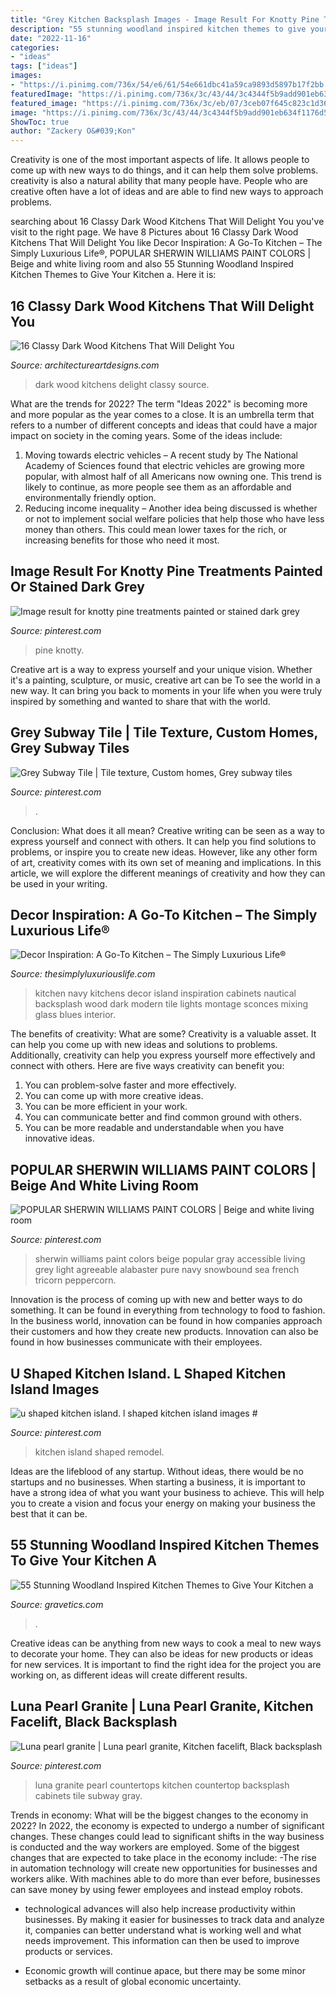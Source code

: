 ```yaml
---
title: "Grey Kitchen Backsplash Images - Image Result For Knotty Pine Treatments Painted Or Stained Dark Grey"
description: "55 stunning woodland inspired kitchen themes to give your kitchen a"
date: "2022-11-16"
categories:
- "ideas"
tags: ["ideas"]
images:
- "https://i.pinimg.com/736x/54/e6/61/54e661dbc41a59ca9893d5897b17f2bb.jpg"
featuredImage: "https://i.pinimg.com/736x/3c/43/44/3c4344f5b9add901eb634f1176d5429e.jpg"
featured_image: "https://i.pinimg.com/736x/3c/eb/07/3ceb07f645c823c1d362fb6dc18eab3c.jpg"
image: "https://i.pinimg.com/736x/3c/43/44/3c4344f5b9add901eb634f1176d5429e.jpg"
ShowToc: true
author: "Zackery O&#039;Kon"
---
```



Creativity is one of the most important aspects of life. It allows people to come up with new ways to do things, and it can help them solve problems. creativity is also a natural ability that many people have. People who are creative often have a lot of ideas and are able to find new ways to approach problems.

	

		
searching about 16 Classy Dark Wood Kitchens That Will Delight You you've visit to the right page. We have 8 Pictures about 16 Classy Dark Wood Kitchens That Will Delight You like Decor Inspiration: A Go-To Kitchen – The Simply Luxurious Life®, POPULAR SHERWIN WILLIAMS PAINT COLORS | Beige and white living room and also 55 Stunning Woodland Inspired Kitchen Themes to Give Your Kitchen a. Here it is:
		
    
## 16 Classy Dark Wood Kitchens That Will Delight You

<img loading=lazy src="https://www.architectureartdesigns.com/wp-content/uploads/2016/02/7-9-630x630.jpg" onerror="this.onerror=null;this.src='https://tse2.mm.bing.net/th?id=OIP.TBv8iqPuVKuU25sZWw4nTAHaHa&amp;pid=15.1';" alt="16 Classy Dark Wood Kitchens That Will Delight You">

_Source: architectureartdesigns.com_

>dark wood kitchens delight classy source. 

	

What are the trends for 2022?
The term "Ideas 2022" is becoming more and more popular as the year comes to a close. It is an umbrella term that refers to a number of different concepts and ideas that could have a major impact on society in the coming years. Some of the ideas include: 
1) Moving towards electric vehicles – A recent study by The National Academy of Sciences found that electric vehicles are growing more popular, with almost half of all Americans now owning one. This trend is likely to continue, as more people see them as an affordable and environmentally friendly option. 
2) Reducing income inequality – Another idea being discussed is whether or not to implement social welfare policies that help those who have less money than others. This could mean lower taxes for the rich, or increasing benefits for those who need it most.

    
## Image Result For Knotty Pine Treatments Painted Or Stained Dark Grey

<img loading=lazy src="https://i.pinimg.com/736x/e9/21/a7/e921a7a395724f9dfe7ebe13d2a28dfd.jpg" onerror="this.onerror=null;this.src='https://tse4.mm.bing.net/th?id=OIP.ONkKkhNz41XXa2UzkT3KHAAAAA&amp;pid=15.1';" alt="Image result for knotty pine treatments painted or stained dark grey">

_Source: pinterest.com_

>pine knotty. 

	

Creative art is a way to express yourself and your unique vision. Whether it's a painting, sculpture, or music, creative art can be To see the world in a new way. It can bring you back to moments in your life when you were truly inspired by something and wanted to share that with the world.

    
## Grey Subway Tile | Tile Texture, Custom Homes, Grey Subway Tiles

<img loading=lazy src="https://i.pinimg.com/736x/3c/eb/07/3ceb07f645c823c1d362fb6dc18eab3c.jpg" onerror="this.onerror=null;this.src='https://tse1.mm.bing.net/th?id=OIP.bnR_NLQII9IsLuNDRro5kAHaLH&amp;pid=15.1';" alt="Grey Subway Tile | Tile texture, Custom homes, Grey subway tiles">

_Source: pinterest.com_

>. 

	

Conclusion: What does it all mean?
Creative writing can be seen as a way to express yourself and connect with others. It can help you find solutions to problems, or inspire you to create new ideas. However, like any other form of art, creativity comes with its own set of meaning and implications. In this article, we will explore the different meanings of creativity and how they can be used in your writing.

    
## Decor Inspiration: A Go-To Kitchen – The Simply Luxurious Life®

<img loading=lazy src="https://www.thesimplyluxuriouslife.com/wp-content/uploads/2015/11/kitchen7.jpg" onerror="this.onerror=null;this.src='https://tse4.mm.bing.net/th?id=OIP.B2UWu4cIODyywsOUGm_P_QHaLH&amp;pid=15.1';" alt="Decor Inspiration: A Go-To Kitchen – The Simply Luxurious Life®">

_Source: thesimplyluxuriouslife.com_

>kitchen navy kitchens decor island inspiration cabinets nautical backsplash wood dark modern tile lights montage sconces mixing glass blues interior. 

	

The benefits of creativity: What are some?
Creativity is a valuable asset. It can help you come up with new ideas and solutions to problems. Additionally, creativity can help you express yourself more effectively and connect with others. Here are five ways creativity can benefit you: 
1) You can problem-solve faster and more effectively.
2) You can come up with more creative ideas.
3) You can be more efficient in your work.
4) You can communicate better and find common ground with others.
5) You can be more readable and understandable when you have innovative ideas.

    
## POPULAR SHERWIN WILLIAMS PAINT COLORS | Beige And White Living Room

<img loading=lazy src="https://i.pinimg.com/736x/54/e6/61/54e661dbc41a59ca9893d5897b17f2bb.jpg" onerror="this.onerror=null;this.src='https://tse1.mm.bing.net/th?id=OIP.nhs32OLDpK1UXDTo0_nQTAHaKD&amp;pid=15.1';" alt="POPULAR SHERWIN WILLIAMS PAINT COLORS | Beige and white living room">

_Source: pinterest.com_

>sherwin williams paint colors beige popular gray accessible living grey light agreeable alabaster pure navy snowbound sea french tricorn peppercorn. 

	

Innovation is the process of coming up with new and better ways to do something. It can be found in everything from technology to food to fashion. In the business world, innovation can be found in how companies approach their customers and how they create new products. Innovation can also be found in how businesses communicate with their employees.

    
## U Shaped Kitchen Island. L Shaped Kitchen Island Images #

<img loading=lazy src="https://i.pinimg.com/736x/3c/43/44/3c4344f5b9add901eb634f1176d5429e.jpg" onerror="this.onerror=null;this.src='https://tse2.mm.bing.net/th?id=OIP.K-CsOV-rVvzk3OwnHX1ZfQHaNK&amp;pid=15.1';" alt="u shaped kitchen island. l shaped kitchen island images #">

_Source: pinterest.com_

>kitchen island shaped remodel. 

	

Ideas are the lifeblood of any startup. Without ideas, there would be no startups and no businesses. When starting a business, it is important to have a strong idea of what you want your business to achieve. This will help you to create a vision and focus your energy on making your business the best that it can be.

    
## 55 Stunning Woodland Inspired Kitchen Themes To Give Your Kitchen A

<img loading=lazy src="https://www.gravetics.com/wp-content/uploads/2017/09/Modern-Farmhouse-Kitchen.-Gray-tile-floors-white-cabinets..jpg" onerror="this.onerror=null;this.src='https://tse1.mm.bing.net/th?id=OIP.T3eeW0y5eLou0ha9V-oL1wHaLH&amp;pid=15.1';" alt="55 Stunning Woodland Inspired Kitchen Themes to Give Your Kitchen a">

_Source: gravetics.com_

>. 

	

Creative ideas can be anything from new ways to cook a meal to new ways to decorate your home. They can also be ideas for new products or ideas for new services. It is important to find the right idea for the project you are working on, as different ideas will create different results.

    
## Luna Pearl Granite | Luna Pearl Granite, Kitchen Facelift, Black Backsplash

<img loading=lazy src="https://i.pinimg.com/736x/41/9b/41/419b41509e3061268420e5ccc7ddb312.jpg" onerror="this.onerror=null;this.src='https://tse3.mm.bing.net/th?id=OIP.zaiWeQQcQVUs7GKrblZX2wHaJ3&amp;pid=15.1';" alt="Luna pearl granite | Luna pearl granite, Kitchen facelift, Black backsplash">

_Source: pinterest.com_

>luna granite pearl countertops kitchen countertop backsplash cabinets tile subway gray. 

	

Trends in economy: What will be the biggest changes to the economy in 2022?
In 2022, the economy is expected to undergo a number of significant changes. These changes could lead to significant shifts in the way business is conducted and the way workers are employed. Some of the biggest changes that are expected to take place in the economy include: 
-The rise in automation technology will create new opportunities for businesses and workers alike. With machines able to do more than ever before, businesses can save money by using fewer employees and instead employ robots. 

- technological advances will also help increase productivity within businesses. By making it easier for businesses to track data and analyze it, companies can better understand what is working well and what needs improvement. This information can then be used to improve products or services. 

- Economic growth will continue apace, but there may be some minor setbacks as a result of global economic uncertainty.

